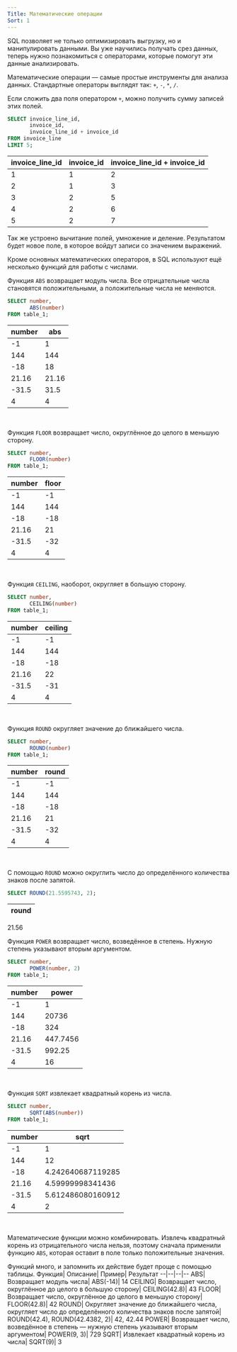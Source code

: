 ```yaml
---
Title: Математические операции
Sort: 1
---
```


SQL позволяет не только оптимизировать выгрузку, но и манипулировать данными. Вы уже научились получать срез данных, теперь нужно познакомиться с операторами, которые помогут эти данные анализировать. 

Математические операции — самые простые инструменты для анализа данных. Стандартные операторы выглядят так: `+`, `-`, `*`, `/`. 

Если сложить два поля оператором `+`, можно получить сумму записей этих полей.

```SQL
SELECT invoice_line_id,
       invoice_id,
       invoice_line_id + invoice_id
FROM invoice_line
LIMIT 5; 
```

invoice_line_id|	invoice_id|	invoice_line_id + invoice_id
--|--|--|
1|	1|	2
2|	1|	3
3|	2|	5
4|	2|	6
5|	2|	7

Так же устроено вычитание полей, умножение и деление. Результатом будет новое поле, в которое войдут записи со значением выражений.

Кроме основных математических операторов, в SQL используют ещё несколько функций для работы с числами.
<br>

Функция `ABS` возвращает модуль числа. Все отрицательные числа становятся положительными, а положительные числа не меняются.

```SQL
SELECT number,
       ABS(number)
FROM table_1; 
```

number|	abs
--|--
-1|	1
144|	144
-18|	18
21.16|	21.16
-31.5|	31.5
4|	4
<br>

Функция `FLOOR` возвращает число, округлённое до целого в меньшую сторону.

```SQL
SELECT number,
       FLOOR(number)
FROM table_1;
```

number|	floor
--|--
-1|	-1
144|	144
-18|	-18
21.16|	21
-31.5|	-32
4|	4
<br>

Функция `CEILING`, наоборот, округляет в большую сторону.

```SQL
SELECT number,
       CEILING(number)
FROM table_1; 
```

number|	ceiling
--|--
-1|	-1
144|	144
-18|	-18
21.16|	22
-31.5|	-31
4|	4
<br>

Функция `ROUND` округляет значение до ближайшего числа. 

```SQL
SELECT number,
       ROUND(number)
FROM table_1; 
```

number|	round
--|--
-1|	-1
144|	144
-18|	-18
21.16|	21
-31.5|	-32
4|	4
<br>

С помощью `ROUND` можно округлить число до определённого количества знаков после запятой.

```SQL
SELECT ROUND(21.5595743, 2); 
```

round|
--|
21.56
<br>

Функция `POWER` возвращает число, возведённое в степень. Нужную степень указывают вторым аргументом.


```SQL
SELECT number,
       POWER(number, 2)
FROM table_1; 
```

number|	power
-|--
-1|	1
144|	20736
-18|	324
21.16|	447.7456
-31.5|	992.25
4|	16
<br>

Функция `SQRT` извлекает квадратный корень из числа.

```SQL
SELECT number,
       SQRT(ABS(number))
FROM table_1; 
```

number| sqrt
--|--
-1|	1
144|	12
-18|	4.242640687119285
21.16|	4.59999998341436
-31.5|	5.612486080160912
4|	2
<br>

Математические функции можно комбинировать. Извлечь квадратный корень из отрицательного числа нельзя, поэтому сначала применили функцию `ABS`, которая оставит в поле только положительные значения. 

Функций много, и запомнить их действие будет проще с помощью таблицы.
Функция|	Описание|	Пример|	Результат
--|--|--|--
ABS|	Возвращает модуль числа|	ABS(-14)|	14
CEILING|	Возвращает число, округлённое до целого в большую сторону|	CEILING(42.8)|	43
FLOOR|	Возвращает число, округлённое до целого в меньшую сторону|	FLOOR(42.8)|	42
ROUND|	Округляет значение до ближайшего числа, округляет число до определённого количества знаков после запятой|	ROUND(42.4), ROUND(42.4382, 2)|	42, 42.44
POWER|	Возвращает число, возведённое в степень — нужную степень указывают вторым аргументом|	POWER(9, 3)|	729
SQRT|	Извлекает квадратный корень из числа|	SQRT(9)|	3
